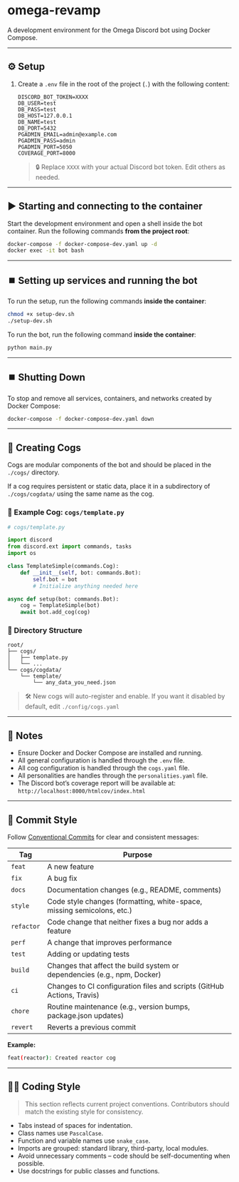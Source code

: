 # omega-revamp

A development environment for the Omega Discord bot using Docker Compose.

---

## ⚙️ Setup

1. Create a `.env` file in the root of the project (`.`) with the following content:

    ```env
    DISCORD_BOT_TOKEN=XXXX
    DB_USER=test
    DB_PASS=test
    DB_HOST=127.0.0.1
    DB_NAME=test
    DB_PORT=5432
    PGADMIN_EMAIL=admin@example.com
    PGADMIN_PASS=admin
    PGADMIN_PORT=5050
    COVERAGE_PORT=8000
    ```

    > 🔒 Replace `XXXX` with your actual Discord bot token.  Edit others as needed.

---

## ▶️ Starting and connecting to the container

Start the development environment and open a shell inside the bot container. Run the following commands **from the project root**:

```bash
docker-compose -f docker-compose-dev.yaml up -d
docker exec -it bot bash
```

---

## ⏹️ Setting up services and running the bot

To run the setup, run the following commands **inside the container**:

```bash
chmod +x setup-dev.sh
./setup-dev.sh
```

To run the bot, run the following command **inside the container**:

```bash
python main.py
```

---

## ⏹️ Shutting Down

To stop and remove all services, containers, and networks created by Docker Compose:

```bash
docker-compose -f docker-compose-dev.yaml down
```

---


## 🧩 Creating Cogs

Cogs are modular components of the bot and should be placed in the `./cogs/` directory.

If a cog requires persistent or static data, place it in a subdirectory of `./cogs/cogdata/` using the same name as the cog.

### 📄 Example Cog: `cogs/template.py`

```python
# cogs/template.py

import discord
from discord.ext import commands, tasks
import os

class TemplateSimple(commands.Cog):
    def __init__(self, bot: commands.Bot):
        self.bot = bot
        # Initialize anything needed here

async def setup(bot: commands.Bot):
    cog = TemplateSimple(bot)
    await bot.add_cog(cog)
```

### 📁 Directory Structure

```
root/
├── cogs/
│   ├── template.py
│   └── ...
└── cogs/cogdata/
    └── template/
        └── any_data_you_need.json
```

> 🛠️ New cogs will auto-register and enable.  If you want it disabled by default, edit `./config/cogs.yaml`

---

## 📝 Notes

- Ensure Docker and Docker Compose are installed and running.
- All general configuration is handled through the `.env` file.
- All cog configuration is handled through the `cogs.yaml` file.
- All personalities are handles through the `personalities.yaml` file.
- The Discord bot’s coverage report will be available at:  
  `http://localhost:8000/htmlcov/index.html`  

---

## 💬 Commit Style

Follow [Conventional Commits](https://www.conventionalcommits.org/) for clear and consistent messages:

| Tag        | Purpose                                                                  |
| ---------- | ------------------------------------------------------------------------ |
| `feat`     | A new feature                                                            |
| `fix`      | A bug fix                                                                |
| `docs`     | Documentation changes (e.g., README, comments)                           |
| `style`    | Code style changes (formatting, white-space, missing semicolons, etc.)   |
| `refactor` | Code change that neither fixes a bug nor adds a feature                  |
| `perf`     | A change that improves performance                                       |
| `test`     | Adding or updating tests                                                 |
| `build`    | Changes that affect the build system or dependencies (e.g., npm, Docker) |
| `ci`       | Changes to CI configuration files and scripts (GitHub Actions, Travis)   |
| `chore`    | Routine maintenance (e.g., version bumps, package.json updates)          |
| `revert`   | Reverts a previous commit                                                |

**Example:**

```bash
feat(reactor): Created reactor cog
```

---

## 🧑‍💻 Coding Style

> This section reflects current project conventions. Contributors should match the existing style for consistency.

- Tabs instead of spaces for indentation.
- Class names use `PascalCase`.
- Function and variable names use `snake_case`.
- Imports are grouped: standard library, third-party, local modules.
- Avoid unnecessary comments – code should be self-documenting when possible.
- Use docstrings for public classes and functions.